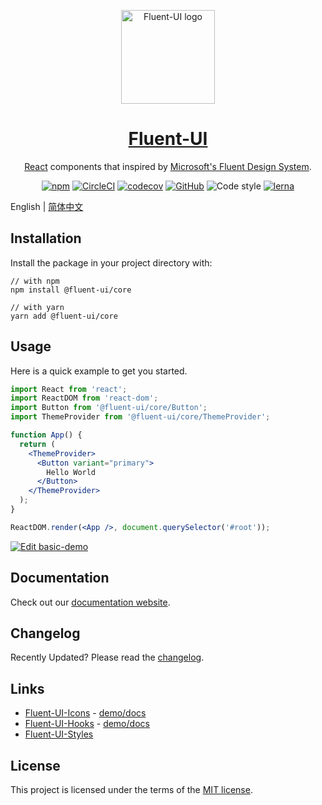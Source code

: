 <p align="center">
  <a href="https://fluent-ui.com/" target="_blank">
    <img width="150" src="https://fluent-ui.com/images/fluent-ui.svg" alt="Fluent-UI logo">
  </a>
</p>

<p align="center">
  <a href="https://fluent-ui.com/" rel="noopener" target="_blank">
    <h1 align="center">Fluent-UI</h1>
  </a>
</p>

<div align="center">

[React](https://reactjs.org/) components that inspired by [Microsoft's Fluent Design System](https://www.microsoft.com/design/fluent/).

[![npm](https://img.shields.io/npm/v/@fluent-ui/core.svg?style=flat-square)](https://www.npmjs.com/package/@fluent-ui/core)
[![CircleCI](https://img.shields.io/circleci/build/github/fluent-org/fluent-ui/master.svg?style=flat-square)](https://circleci.com/gh/fluent-org/fluent-ui/tree/master)
[![codecov](https://img.shields.io/codecov/c/github/fluent-org/fluent-ui.svg?style=flat-square)](https://codecov.io/gh/fluent-org/fluent-ui)
[![GitHub](https://img.shields.io/github/license/mashape/apistatus.svg?style=flat-square)](https://github.com/fluent-org/fluent-ui/blob/master/LICENSE)
![Code style](https://img.shields.io/badge/code_style-prettier-ff69b4.svg?style=flat-square)
[![lerna](https://img.shields.io/badge/maintained%20with-lerna-cc00ff.svg?style=flat-square)](https://lerna.js.org/)

</div>

English | [简体中文](https://github.com/fluent-org/fluent-ui/blob/master/README-zh_CN.md)

## Installation

Install the package in your project directory with:

```
// with npm
npm install @fluent-ui/core

// with yarn
yarn add @fluent-ui/core
```

## Usage

Here is a quick example to get you started.

```jsx
import React from 'react';
import ReactDOM from 'react-dom';
import Button from '@fluent-ui/core/Button';
import ThemeProvider from '@fluent-ui/core/ThemeProvider';

function App() {
  return (
    <ThemeProvider>
      <Button variant="primary">
        Hello World
      </Button>
    </ThemeProvider>
  );
}

ReactDOM.render(<App />, document.querySelector('#root'));
```

[![Edit basic-demo](https://codesandbox.io/static/img/play-codesandbox.svg)](https://codesandbox.io/s/nervous-ellis-4e44e?fontsize=14)

## Documentation

Check out our [documentation website](https://fluent-ui.com).

## Changelog

Recently Updated? Please read the [changelog](https://github.com/fluent-org/fluent-ui/blob/master/CHANGELOG.md).

## Links

- [Fluent-UI-Icons](https://github.com/fluent-org/fluent-ui/blob/master/packages/fluent-ui-icons/README.md) - [demo/docs](https://fluent-ui.com/components/icon)
- [Fluent-UI-Hooks](https://github.com/fluent-org/fluent-ui/blob/master/packages/fluent-ui-hooks/README.md) - [demo/docs](https://fluent-ui.com/hooks/guide)
- [Fluent-UI-Styles](https://github.com/fluent-org/fluent-ui/blob/master/packages/fluent-ui-styles/README.md)

## License

This project is licensed under the terms of the [MIT license](https://github.com/fluent-org/fluent-ui/blob/master/LICENSE).
